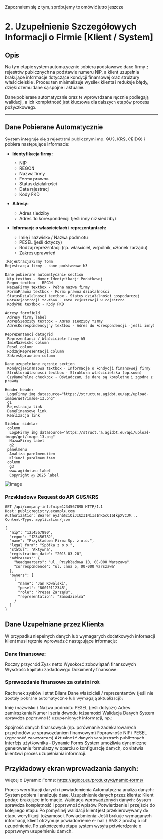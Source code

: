 Zapoznałem się z tym, spróbujemy to omówić jutro jeszcze 

# 2. Uzupełnienie Szczegółowych Informacji o Firmie [Klient / System]

## Opis
Na tym etapie system automatycznie pobiera podstawowe dane firmy z rejestrów publicznych na podstawie numeru NIP, a klient uzupełnia brakujące informacje dotyczące kondycji finansowej oraz struktury właścicielskiej. Proces ten minimalizuje wysiłek klienta i redukuje błędy, dzięki czemu dane są spójne i aktualne.

Dane pobierane automatycznie oraz te wprowadzane ręcznie podlegają walidacji, a ich kompletność jest kluczowa dla dalszych etapów procesu pożyczkowego.

---

## Dane Pobierane Automatycznie
System integruje się z rejestrami publicznymi (np. GUS, KRS, CEIDG) i pobiera następujące informacje:

- **Identyfikacja firmy:**
  - NIP
  - REGON
  - Nazwa firmy
  - Forma prawna
  - Status działalności
  - Data rejestracji
  - Kody PKD

- **Adresy:**
  - Adres siedziby
  - Adres do korespondencji (jeśli inny niż siedziby)

- **Informacje o właścicielach i reprezentantach:**
  - Imię i nazwisko / Nazwa podmiotu
  - PESEL (jeśli dotyczy)
  - Rodzaj reprezentacji (np. właściciel, wspólnik, członek zarządu)
  - Zakres uprawnień


```
:RejestracjaFirmy form
Rejestracja firmy - dane podstawowe h3

Dane pobierane automatycznie section
 Nip textbox - Numer Identyfikacji Podatkowej
 Regon textbox - REGON
 NazwaFirmy textbox - Pełna nazwa firmy
 FormaPrawna textbox - Forma prawna działalności
 StatusDzialalnosci textbox - Status działalności gospodarczej
 DataRejestracji textbox - Data rejestracji w rejestrze
 KodyPKD textbox - Kody PKD

Adresy formfield
 Adresy firmy label
 AdresSiedziby textbox - Adres siedziby firmy
 AdresKorespondencyjny textbox - Adres do korespondencji (jeśli inny)

Reprezentanci datagrid
 Reprezentanci / Właściciele firmy h5
 ImieNazwisko column
 Pesel column
 RodzajReprezentacji column
 ZakresUprawnien column

Dane uzupełniane ręcznie section
 KondycjaFinansowa textbox - Informacje o kondycji finansowej firmy
 StrukturaWlasnosci textbox - Struktura właścicielska (opisowa)
 CzyDanePelne checkbox - Oświadczam, że dane są kompletne i zgodne z prawdą

Header header
 LogoFirmy img datasource="https://structura.agidot.eu/api/upload-image/get/image-13.png"
 g1
 Rejestracja link 
 DaneFinansowe link
 Realizacja link

Sidebar sidebar
 column
  LogoFirmy img datasource="https://structura.agidot.eu/api/upload-image/get/image-13.png"
  NazwaFirmy label
  g2
 panelmenu
  Analiza panelmenuitem
  Klienci panelmenuitem
 column
  g3 
  www.agidot.eu label
  Copyright Ⓒ 2025 label

```

![image](https://github.com/user-attachments/assets/9646d5ea-4c67-4352-b223-eb5f3debcb60)



### Przykładowy Request do API GUS/KRS
```http
GET /api/company-info?nip=1234567890 HTTP/1.1
Host: publicregistry.example.com
Authorization: Bearer eyJhbGciOiJIUzI1NiIsInR5cCI6IkpXVCJ9...
Content-Type: application/json
```

```
{
  "nip": "1234567890",
  "regon": "123456789",
  "name": "Przykładowa Firma Sp. z o.o.",
  "legal_form": "Spółka z o.o.",
  "status": "Aktywna",
  "registration_date": "2015-03-20",
  "addresses": {
    "headquarters": "ul. Przykładowa 10, 00-000 Warszawa",
    "correspondence": "ul. Inna 5, 00-000 Warszawa"
  },
  "owners": [
    {
      "name": "Jan Kowalski",
      "pesel": "80010112345",
      "role": "Prezes Zarządu",
      "representation": "Samodzielna"
    }
  ]
}

```

## Dane Uzupełniane przez Klienta
W przypadku niepełnych danych lub wymaganych dodatkowych informacji klient musi ręcznie wprowadzić następujące informacje:

### Dane finansowe:

Roczny przychód
Zysk netto
Wysokość zobowiązań finansowych
Wysokość kapitału zakładowego
Dokumenty finansowe:

### Sprawozdanie finansowe za ostatni rok
Rachunek zysków i strat
Bilans
Dane właścicieli / reprezentantów (jeśli nie zostały pobrane automatycznie lub wymagają aktualizacji):

Imię i nazwisko / Nazwa podmiotu
PESEL (jeśli dotyczy)
Adres zamieszkania
Numer i seria dowodu tożsamości
Walidacja Danych
System sprawdza poprawność uzupełnionych informacji, np.:

Spójność danych finansowych (np. porównanie zadeklarowanych przychodów ze sprawozdaniem finansowym)
Poprawność NIP i PESEL (zgodność ze wzorcem)
Aktualność danych w rejestrach publicznych
Interfejs użytkownika – Dynamic Forms
System umożliwia dynamiczne generowanie formularzy w oparciu o konfigurację danych, co ułatwia klientowi proces uzupełniania informacji.

## Przykładowy ekran wprowadzania danych:


Więcej o Dynamic Forms: https://agidot.eu/produkty/dynamic-forms/

Proces weryfikacji danych i powiadomienia
Automatyczna analiza danych: System pobiera i analizuje dane.
Uzupełnienie danych przez klienta: Klient podaje brakujące informacje.
Walidacja wprowadzonych danych: System sprawdza kompletność i poprawność wpisów.
Potwierdzenie i przejście do kolejnego etapu: Po pomyślnej walidacji klient jest przekierowywany do etapu weryfikacji tożsamości.
Powiadomienia:
Jeśli brakuje wymaganych informacji, klient otrzymuje powiadomienie e-mail / SMS z prośbą o ich uzupełnienie.
Po zakończeniu etapu system wysyła potwierdzenie o poprawnym uzupełnieniu danych.
